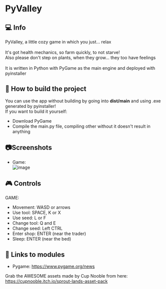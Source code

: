 # PyValley
## :computer: Info
PyValley, a little cozy game in which you just... relax<br><br>
It's got health mechanics, so farm quickly, to not starve!<br>
Also please don't step on plants, when they grow... they too have feelings<br><br>
It is written in Python with PyGame as the main engine and deployed with pyinstaller<br>

## :hammer: How to build the project
You can use the app without building by going into <b>dist/main</b> and using .exe generated by pyinstaller!<br>
If you want to build it yourself:
- Download PyGame
- Compile the main.py file, compiling other without it doesn't result in anything

## :camera:Screenshots
- Game:<br>![image](https://github.com/user-attachments/assets/c00c85cc-162a-4b15-928b-cec212812b44)



## :video_game: Controls
GAME:
- Movement: WASD or arrows
- Use tool: SPACE, K or X
- Use seed: L or F
- Change tool: Q and E
- Change seed: Left CTRL
- Enter shop: ENTER (near the trader)
- Sleep: ENTER (near the bed)

## :page_facing_up: Links to modules
- Pygame: https://www.pygame.org/news

Grab the AWESOME assets made by Cup Nooble from here: https://cupnooble.itch.io/sprout-lands-asset-pack
